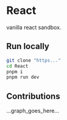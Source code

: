 # React

vanilla react sandbox.

## Run locally

```bash
git clone "https..."
cd React
pnpm i
pnpm run dev
```

## Contributions

...graph_goes_here...

